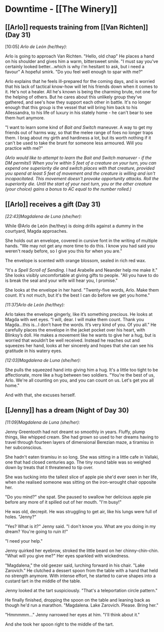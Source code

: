 # Downtime - [[The Winery]]

## [[Arlo]] requests training from [[Van Richten]] (Day 31)

[10:05] _Arlo de León (he/they)_:

Arlo is going to approach Van Richten. "Hello, old chap" He places a hand on his shoulder and gives him a warm, bittersweet smile. "I must say you've certainly looked better...which is why i'm hesitant to ask, but i need a favour" A hopeful smirk. "Do you feel well enough to spar with me?"

Arlo explains that he feels ill-prepared for the coming days, and is worried that his lack of tactical know-how will let his friends down when it comes to it. He's not a healer. All he's known is being the charming brute, not one for the helping of others. But he cares about this unlikely group they've gathered, and see's how they support each other in battle. It's no longer enough that this group is the vessel that will bring him back to his Allessandra, to his life of luxury in his stately home - he can't bear to see them hurt anymore. 

"I want to learn some kind of _Bait and Switch_ maneuver. A way to get my friends out of harms way, so that the melee range of foes no longer traps them. I brag about my girth and hardiness a lot, but its worth nothing if it can't be used to take the brunt for someone less armoured. Will you practice with me?" 

*(Arlo would like to attempt to learn the Bait and Switch manuever - if the DM permits!) When you're within 5 feet of a creature on your turn, you can expend one superiority die and switch places with that creature, provided you spend at least 5 feet of movement and the creature is willing and isn't incapacitated. This movement doesn't provoke opportunity attacks. Roll the superiority die. Until the start of your next turn, you or the other creature (your choice) gains a bonus to AC equal to the number rolled.)*

## [[Arlo]] receives a gift (Day 31)

*[22:43]Magdalena de Luna (she/her):*

While @Arlo de León (he/they) is doing drills against a dummy in the courtyard, Magda approaches.

She holds out an envelope, covered in cursive font in the writing of multiple hands. "We may not get any more time to do this. I know you had said you weren't ready before, so I give you this for when you are."

The envelope is scented with orange blossom, sealed in rich red wax.

"It's a *Spell Scroll of Sending*. I had Arabelle and Neander help me make it." She looks visibly uncomfortable at giving gifts to people. "All you have to do is break the seal and your wife will hear you, I promise." 

She looks at the envelope in her hand. "Twenty-five words, Arlo. Make them count. It's not much, but it's the best I can do before we get you home."

*[11:37]Arlo de León (he/they):*

Arlo takes the envelope gingerly, like it’s something precious. He looks at Magda with wet eyes. “I will, dear. I will make them count. Thank you Magda…this is…I don’t have the words. It’s very kind of you. Of you all.” He carefully places the envelope in the jacket pocket over his heart, with Blinksy’s doll. He makes a movement like he wants to give her a hug, but is worried that wouldn’t be well received. Instead he reaches out and squeezes her hand, looks at her sincerely and hopes that she can see his gratitude in his watery eyes.


*[12:03]Magdalena de Luna (she/her):*

She pulls the squeezed hand into giving him a hug. It's a little too tight to be affectionate, more like a hug between two soldiers. "You're the best of us, Arlo. We're all counting on you, and you can count on us. Let's get you all home." 

And with that, she excuses herself.

## [[Jenny]] has a dream (Night of Day 30)

*[11:09]Magdalena de Luna (she/her)_:_*

Jenny Greentooth had not dreamt so smoothly in years. Fluffy, plump things, like whipped cream. She had grown so used to her dreams having to travel through fourteen layers of dimensional Berezian maze, a tiramisu in her subconscious.

She hadn't eaten tiramisu in so long. She was sitting in a little cafe in Vallaki, one that had closed centuries ago. The tiny round table was so weighed down by treats that it threatened to tip over.

She was tucking into the tallest slice of apple pie she'd ever seen in her life, when she realised someone was sitting on the iron-wrought chair opposite her.

"Do you mind?" she spat. She paused to swallow her delicious apple pie before any more of it spilled out of her mouth. "I'm busy!"

He was old, decrepit. He was struggling to get air, like his lungs were full of holes. "Jenny?"

"Yes? What is it?" Jenny said. "I don't know you. What are you doing in my dream? You're going to ruin it!"

"I need your help."

Jenny quirked her eyebrow, stroked the little beard on her chinny-chin-chin. "What will you give me?" Her eyes sparkled with wickedness.

"Magdalena," the old geezer said, lurching forward in his chair. "Lake Zarovich." He clutched a dessert spoon from the table with a hand that held no strength anymore. With intense effort, he started to carve shapes into a custard tart in the middle of the table.

Jenny looked at the tart suspiciously. "That's a teleportation circle pattern."

He finally finished, dropping the spoon on the table and leaning back as though he'd run a marathon. "Magdalena. Lake Zarovich. Please. Bring her."

"Hmmmmm..." Jenny narrowed her eyes at him. "I'll think about it."

And she took her spoon right to the middle of the tart.